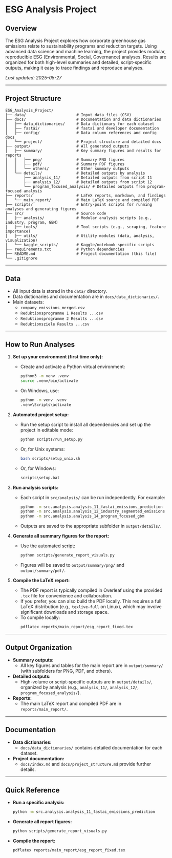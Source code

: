 # ESG Analysis Project

## Overview
The ESG Analysis Project explores how corporate greenhouse gas emissions relate to sustainability programs and reduction targets. Using advanced data science and machine learning, the project provides modular, reproducible ESG (Environmental, Social, Governance) analyses. Results are organized for both high-level summaries and detailed, script-specific outputs, making it easy to trace findings and reproduce analyses.

_Last updated: 2025-05-27_

---

## Project Structure
```
ESG_Analysis_Project/
├── data/                      # Input data files (CSV)
├── docs/                      # Documentation and data dictionaries
│   ├── data_dictionaries/     # Data dictionary for each dataset
│   ├── fastai/                # fastai and developer documentation
│   ├── config/                # Data column references and config docs
│   └── project/               # Project structure and detailed docs
├── output/                    # All generated outputs
│   ├── summary/               # Key summary figures and results for reports
│   │   ├── png/               # Summary PNG figures
│   │   ├── pdf/               # Summary PDF figures
│   │   └── others/            # Other summary outputs
│   └── details/               # Detailed outputs by analysis
│       ├── analysis_11/       # Detailed outputs from script 11
│       ├── analysis_12/       # Detailed outputs from script 12
│       └── program_focused_analysis/ # Detailed outputs from program-focused analysis
├── reports/                   # LaTeX reports, markdown, and findings
│   └── main_report/           # Main LaTeX source and compiled PDF
├── scripts/                   # Entry-point scripts for running analyses and generating figures
├── src/                       # Source code
│   ├── analysis/              # Modular analysis scripts (e.g., industry, program, GBM)
│   ├── tools/                 # Tool scripts (e.g., scraping, feature importance)
│   ├── utils/                 # Utility modules (data, analysis, visualization)
│   └── kaggle_scripts/        # Kaggle/notebook-specific scripts
├── requirements.txt           # Python dependencies
├── README.md                  # Project documentation (this file)
└── .gitignore
```

---

## Data
- All input data is stored in the `data/` directory.
- Data dictionaries and documentation are in `docs/data_dictionaries/`.
- Main datasets:
  - `company_emissions_merged.csv`
  - `Reduktionsprogramme 1 Results ...csv`
  - `Reduktionsprogramme 2 Results ...csv`
  - `Reduktionsziele Results ...csv`

---

## How to Run Analyses
1. **Set up your environment (first time only):**
   - Create and activate a Python virtual environment:
     ```bash
     python3 -m venv .venv
     source .venv/bin/activate
     ```
   - On Windows, use:
     ```bat
     python -m venv .venv
     .venv\Scripts\activate
     ```

2. **Automated project setup:**
   - Run the setup script to install all dependencies and set up the project in editable mode:
     ```bash
     python scripts/run_setup.py
     ```
   - Or, for Unix systems:
     ```bash
     bash scripts/setup_unix.sh
     ```
   - Or, for Windows:
     ```bat
     scripts\setup.bat
     ```

3. **Run analysis scripts:**
   - Each script in `src/analysis/` can be run independently. For example:
     ```bash
     python -m src.analysis.analysis_11_fastai_emissions_prediction
     python -m src.analysis.analysis_12_industry_segmented_emissions
     python -m src.analysis.analysis_14_program_focused_gbm
     ```
   - Outputs are saved to the appropriate subfolder in `output/details/`.

4. **Generate all summary figures for the report:**
   - Use the automated script:
     ```bash
     python scripts/generate_report_visuals.py
     ```
   - Figures will be saved to `output/summary/png/` and `output/summary/pdf/`.

5. **Compile the LaTeX report:**
   - The PDF report is typically compiled in Overleaf using the provided `.tex` file for convenience and collaboration.
   - If you prefer, you can also build the PDF locally. This requires a full LaTeX distribution (e.g., `texlive-full` on Linux), which may involve significant downloads and storage space.
   - To compile locally:
     ```bash
     pdflatex reports/main_report/esg_report_fixed.tex
     ```

---

## Output Organization
- **Summary outputs:**
  - All key figures and tables for the main report are in `output/summary/` (with subfolders for PNG, PDF, and others).
- **Detailed outputs:**
  - High-volume or script-specific outputs are in `output/details/`, organized by analysis (e.g., `analysis_11/`, `analysis_12/`, `program_focused_analysis/`).
- **Reports:**
  - The main LaTeX report and compiled PDF are in `reports/main_report/`.

---

## Documentation
- **Data dictionaries:**
  - `docs/data_dictionaries/` contains detailed documentation for each dataset.
- **Project documentation:**
  - `docs/index.md` and `docs/project_structure.md` provide further details.

---

## Quick Reference
- **Run a specific analysis:**
  ```bash
  python -m src.analysis.analysis_11_fastai_emissions_prediction
  ```
- **Generate all report figures:**
  ```bash
  python scripts/generate_report_visuals.py
  ```
- **Compile the report:**
  ```bash
  pdflatex reports/main_report/esg_report_fixed.tex
  ``` 